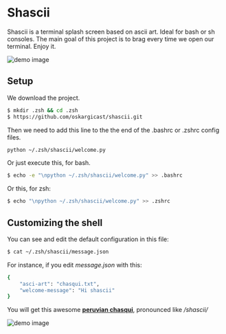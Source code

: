 # Shascii

Shascii is a terminal splash screen based on ascii art. Ideal for bash or sh consoles.
The main goal of this project is to brag every time we open our terminal. Enjoy it.

![demo image](https://raw.githubusercontent.com/oskargicast/shascii/gh-pages/images/spider.png)

## Setup

We download the project.

```bash
$ mkdir .zsh && cd .zsh
$ https://github.com/oskargicast/shascii.git
```

Then we need to add this line to the the end of the .bashrc or .zshrc config files.

```bash
python ~/.zsh/shascii/welcome.py 
```

Or just execute this, for bash.

```bash
$ echo -e "\npython ~/.zsh/shascii/welcome.py" >> .bashrc
```

Or this, for zsh:
```bash
$ echo "\npython ~/.zsh/shascii/welcome.py" >> .zshrc
```

## Customizing the shell

You can see and edit the default configuration in this file:

```bash
$ cat ~/.zsh/shascii/message.json
```

For instance, if you edit *message.json* with this:

```bash
{
    "asci-art": "chasqui.txt",
    "welcome-message": "Hi shascii"
}
```

You will get this awesome **[peruvian chasqui](http://en.wikipedia.org/wiki/Chaski)**, pronounced like */shascii/*

![demo image](https://raw.githubusercontent.com/oskargicast/shascii/gh-pages/images/chasqui.png)
